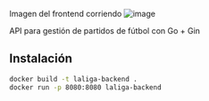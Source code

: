 Imagen del frontend corriendo 
![image](https://github.com/user-attachments/assets/e362d660-f488-4ee8-9249-493198a24c05)


API para gestión de partidos de fútbol con Go + Gin

## Instalación
```bash
docker build -t laliga-backend .
docker run -p 8080:8080 laliga-backend
